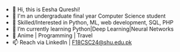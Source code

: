 - 👋 Hi, this is Eesha Qureshi!
- 👀 I'm an undergraduate final year Computer Science student 
- 🌟 Skilled/Interested in Python, ML, web development, SQL, PHP
- 🌱 I’m currently learning Python|Deep Learning|Neural Networks
- 💞️ Anime | Programming | Travel
- 📫 Reach via LinkedIn | F18CSC24@shu.edu.pk

<!---
Eesha723/Eesha723 is a ✨ special ✨ repository because its `README.md` (this file) appears on your GitHub profile.
You can click the Preview link to take a look at your changes.
--->
